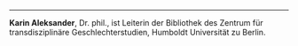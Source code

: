 ---
**Karin Aleksander**, Dr. phil., ist Leiterin der Bibliothek des Zentrum für transdisziplinäre Geschlechterstudien, Humboldt Universität zu Berlin.